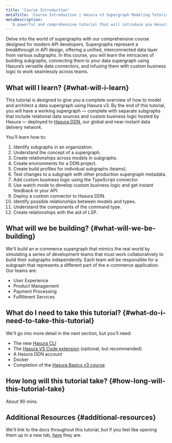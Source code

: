 ```yaml
---
title: 'Course Introduction'
metaTitle: 'Course Introduction | Hasura v3 Supergraph Modeling Tutorial'
metaDescription:
  'A powerful and comprehensive tutorial that will introduce you Hasura v3 supergraph modeling and its core concepts.'
---
```


Delve into the world of supergraphs with our comprehensive course designed for modern API developers. Supergraphs
represent a breakthrough in API design, offering a unified, interconnected data layer from various subgraphs. In this
course, you will learn the intricacies of building subgraphs, connecting them to your data supergraph using Hasura’s
versatile data connectors, and infusing them with custom business logic to work seamlessly across teams.

## What will I learn? {#what-will-i-learn}

This tutorial is designed to give you a complete overview of how to model and architect a data supergraph using Hasura
v3. By the end of this tutorial, you will have a working supergraph — complete with separate subgraphs that include
relational data sources and custom business logic hosted by Hasura — deployed to
[Hasura DDN](https://console.hasura.io), our global and near-instant data delivery network.

You'll learn how to:

1. Identify subgraphs in an organization.
1. Understand the concept of a supergraph.
1. Create relationships across models in subgraphs.
1. Create environments for a DDN project.
1. Create build profiles for individual subgraphs (teams).
1. Test changes to a subgraph with other production supergraph metadata.
1. Add custom business logic using the TypeScript connector.
1. Use watch mode to develop custom business logic and get instant feedback in your API.
1. Deploy a custom connector to Hasura DDN.
1. Identify possible relationships between models and types.
1. Understand the components of the command type.
1. Create relationships with the aid of LSP.

## What will we be building? {#what-will-we-be-building}

We'll build an e-commerce supergraph that mimics the real world by simulating a series of development teams that must
work collaboratively to build their subgraphs independently. Each team will be responsible for a subgraph that
represents a different part of the e-commerce application. Our teams are:

- User Experience
- Product Management
- Payment Processing
- Fulfillment Services

## What do I need to take this tutorial? {#what-do-i-need-to-take-this-tutorial}

We'll go into more detail in the next section, but you'll need:

- The new [Hasura CLI](https://hasura.io/docs/3.0/cli/overview/)
- The [Hasura VS Code extension](https://marketplace.visualstudio.com/items?itemName=HasuraHQ.hasura) (optional, but
  recommended)
- A Hasura DDN account
- Docker
- Completion of the [Hasura Basics v3 course](https://hasura.io/learn/graphql/hasura-v3/introduction/)

## How long will this tutorial take? {#how-long-will-this-tutorial-take}

About 90 mins.

## Additional Resources {#additional-resources}

We'll link to the docs throughout this tutorial, but if you feel like opening them up in a new tab,
[here](https://hasura.io/docs/3.0/) they are.
